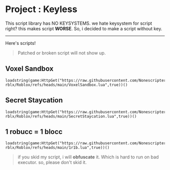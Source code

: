# Project : Keyless
This script library has NO KEYSYSTEMS.
we hate keysystem for script right? this makes script **WORSE**.
So, i decided to make a script without key.

------

Here's scripts!
> Patched or broken script will not show up.

## Voxel Sandbox
```luau
loadstring(game:HttpGet("https://raw.githubusercontent.com/Nonescripter-rblx/Roblox/refs/heads/main/VoxelSandbox.lua",true))()
```

## Secret Staycation
```luau
loadstring(game:HttpGet("https://raw.githubusercontent.com/Nonescripter-rblx/Roblox/refs/heads/main/SecretStaycation.lua",true))()
```

## 1 robucc = 1 blocc
```luau
loadstring(game:HttpGet("https://raw.githubusercontent.com/Nonescripter-rblx/Roblox/refs/heads/main/1r1b.lua",true))()
```

> if you skid my script, i will **obfuscate** it. Which is hard to run on bad executor.
> so, please don't skid it.

